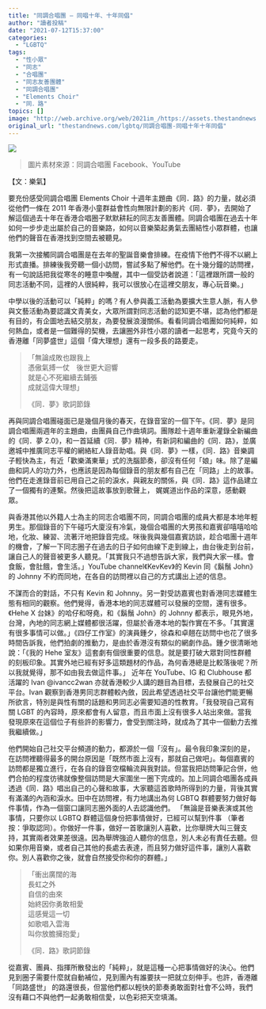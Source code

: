 ```yaml
---
title: "同調合唱團 — 同唱十年、十年同倡"
author: "讀者投稿"
date: "2021-07-12T15:37:00"
categories:
  - "LGBTQ"
tags:
  - "性小眾"
  - "同志"
  - "合唱團"
  - "同志友善團體"
  - "同調合唱團"
  - "Elements Choir"
  - "同．路"
topics: []
image: "http://web.archive.org/web/2021im_/https://assets.thestandnews.com/media/photos/197650510.png"
original_url: "thestandnews.com/lgbtq/同調合唱團-同唱十年十年同倡"
---
```

![](http://web.archive.org/web/2021im_/https://assets.thestandnews.com/media/photos/197650510.png)
> 圖片素材來源：同調合唱團 Facebook、YouTube

【文：樂氣】

要充份感受同調合唱團 Elements Choir 十週年主題曲《同．路》的力量，就必須從他們一條在 2011 年香港小童群益會性向無限計劃的影片《同．夢》，去開始了解這個過去十年在香港合唱圈子默默耕耘的同志友善團體。同調合唱團在過去十年如何一步步走出屬於自己的音樂路，如何以音樂築起勇氣去團結性小眾群體，也讓他們的聲音在香港找到空間去被聽見。

我第一次接觸同調合唱團是在去年的聖誕音樂會排練。在疫情下他們不得不以網上形式直播。排練後我旁聽一個小訪問，嘗試多點了解他們。在十幾分鐘的訪問裡，有一句說話把我從寒冬的睡意中喚醒，其中一個受訪者說道：「這裡跟所謂一般的同志活動不同，這裡的人很純粹，我可以很放心在這裡交朋友，專心玩音樂。」

中學以後的活動可以「純粹」的嗎？有人參與義工活動為要擴大生意人脈，有人參與文藝活動為要認識文青美女，大眾所謂對同志活動的認知更不堪，認為他們都是有目的，有企圖地去結交朋友，為要發展浪漫關係。看看同調合唱團如何純粹，如何熱血，或者是一個難得的契機，去讓圈外非性小眾的讀者一起思考，究竟今天的香港離「同夢盛世」這個「偉大理想」還有一段多長的路要走。

> 「無論成敗也跟我上  
> 憑傲氣搏一仗　後世更大迴響  
> 就是心不死繼續去鋪張  
> 成就這偉大理想」
> 
> 《同．夢》歌詞節錄

再與同調合唱團碰面已是幾個月後的春天，在錄音室的一個下午。《同．夢》是同調合唱團兩週年的主題曲，由團員自己作曲填詞。團隊趁十週年重新灌錄全新編曲的《同．夢 2.0》，和一首延續《同．夢》精神，有新詞和編曲的《同．路》，並廣邀城中推廣同志平權的網絡紅人錄音助唱。與《同．夢》一樣，《同．路》音樂調子輕快為主，有近「歡樂滿東華」式的洗腦節奏，卻沒有任何「娘」味。除了是編曲和詞人的功力外，也應該是因為每個錄音的朋友都有自己在「同路」上的故事。他們在走進錄音前已用自己之前的淚水，與親友的關係，與《同．路》這作品建立了一個獨有的連繫。然後把這故事放到歌聲上， 娓娓道出作品的深意，感動觀眾。

與香港其他以外籍人士為主的同志合唱團不同，同調合唱團的成員大都是本地年輕男生。那個錄音的下午碰巧大廈沒有冷氣，幾個合唱團的大男孩和嘉賓卻嘻嘻哈哈地，化妝、練習、流著汗地把錄音完成。咪後我與幾個嘉賓訪談，趁合唱團十週年的機會，了解一下同志圈子在過去的日子如何由線下走到線上，由台後走到台前，讓自己人的聲音被更多人聽見。「其實我只不過想告訴大家，我們與大家一樣。會食飯，會肚餓，會生活。」YouTube channel《KevKev》的 Kevin 同《鬍鬚 John》的 Johnny 不約而同地，在各自的訪問裡以自己的方式講出上述的信息。

不謀而合的對話，不只有 Kevin 和 Johnny。另一對受訪嘉賓也對香港同志媒體生態有相同的觀察。他們覺得，香港本地的同志媒體可以發展的空間，還有很多。《Hehe X 台妹》的哈仔和呀堯，和《鬍鬚 John》的 Johnny 都表示，眼見外地，台灣，內地的同志網上媒體都很活躍，但屬於香港本地的製作實在不多。「其實還有很多事情可以做。」《四仔工作室》的演員鍾夕，徐森和卓翹在訪問中也花了很多時間告訴我，他們拍劇的推動力，是由於香港沒有類似的網劇作品。鍾夕很清晰地說：「《我的 Hehe 室友》這套劇有個很重要的信息。就是要打破大眾對同性群體的刻板印象。其實外地已經有好多這類題材的作品，為何香港總是比較落後呢？所以我就覺得，那不如由我去做這件事。」 近年在 YouTube、IG 和 Clubhouse 都活躍的 Ivan @ivancc2wan 亦就香港較少人講的題目為目標，去發展自己的社交平台。Ivan 觀察到香港男同志群體較內斂，因此希望透過社交平台讓他們能更暢所欲言，特別是與性有關的話題和男同志必需要知道的性教育。「我發現自己寫有關 LGBT 的內容時，原來都會有人留意，而且市面上沒有很多人站出來做。當我發現原來在這個位子有些許的影響力，會受到關注時，就成為了其中一個動力去推我繼續做。」

他們開始自己社交平台頻道的動力，都源於一個「沒有」。最令我印象深刻的是，在訪問裡聽得最多的開台原因是「既然市面上沒有，那就自己做吧」。每個嘉賓的訪問都是獨立進行，在各自的錄音空檔輪流與我對談。但當我把訪問筆記合併，他們合拍的程度彷彿就像整個訪問是大家圍坐一圈下完成的。加上同調合唱團各成員透過《同．路》唱出自己的心聲和故事，大家聽這首歌時所得到的力量，背後其實有滿滿的內涵和淚水。田中在訪問裡，有力地講出為何 LGBTQ 群體要努力做好每件事情，作為一個窗口讓同志圈外面的人去認識他們。 「無論是音樂表演或其他事情，只要你以 LGBTQ 群體這個身份把事情做好，已經可以幫到件事 （筆者按：爭取認同）。你做好一件事，做好一首歌讓別人喜歡，比你舉牌大叫三聲支持，其實兩者效果差很遠。因為舉牌強迫人聽你的信息，別人未必有責任去聽。但如果你用音樂，或者自己其他的長處去表達，而且努力做好這件事，讓別人喜歡你。別人喜歡你之後，就會自然接受你和你的群體。」

> 「衝出廣闊的海  
> 長虹之外  
> 自信的由來  
> 始終因你勇敢相愛  
> 這感覺這一切  
> 如歌唱入雲海  
> 叫你放膽擁抱愛」
> 
> 《同．路》歌詞節錄

從嘉賓、團員、指揮所散發出的「純粹」，就是這種一心把事情做好的決心。他們見到圈子需要什麼就自動補位，見到團內有誰要扶一把就立刻伸手。也許，香港離「同路盛世」 的路還很長，但當他們都以輕快的節奏勇敢面對社會不公時，我們沒有藉口不與他們一起勇敢相信愛，以色彩把天空填滿。